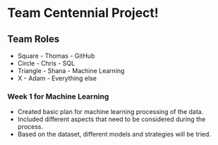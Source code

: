 # Team Centennial Project!

## Team Roles
* Square - Thomas - GitHub
* Circle - Chris - SQL
* Triangle - Shana - Machine Learning
* X - Adam - Everything else

### Week 1 for Machine Learning
* Created basic plan for machine learning processing of the data.
* Included different aspects that need to be considered during the process.
* Based on the dataset, different models and strategies will be tried.